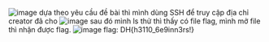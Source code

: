 ![image](https://github.com/user-attachments/assets/0f072ca4-8582-4bd1-a023-9ba5d7267717)
dựa theo yêu cầu đề bài thì mình dùng SSH để truy cập địa chỉ creator đã cho 
![image](https://github.com/user-attachments/assets/f480d4c6-c1d6-487a-9466-e6baedefc98b)
sau đó mình ls thử thì thấy có file flag, mình mở file thì nhận được flag.
![image](https://github.com/user-attachments/assets/f3118050-f54d-4947-af4a-a9227c0159de)
flag: DH{h3110_6e9inn3rs!}

